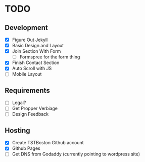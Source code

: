 TODO
====

## Development
- [x] Figure Out Jekyll
- [x] Basic Design and Layout
- [x] Join Section With Form
   - [ ] Formspree for the form thing
- [x] Finish Contact Section
- [x] Auto Scroll with JS
- [ ] Mobile Layout

## Requirements
- [ ] Legal?
- [ ] Get Propper Verbiage
- [ ] Design Feedback

## Hosting
- [x] Create TSTBoston Github account
- [x] Github Pages
- [ ] Get DNS from Godaddy (currently pointing to wordpress site)
